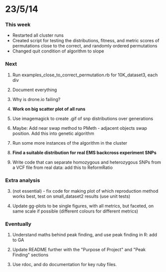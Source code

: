 23/5/14
========================================================

### This week

- Restarted all cluster runs
- Created script for testing the distributions, fitness, and metric scores of permutations close to the correct, and randomly ordered permutations
- Changed quit condition of algorithm to slope

### Next

1. Run examples_close_to_correct_permutation.rb for 10K_dataset3, each div

1. Document everything

2. Why is drone.io failing?

2. **Work on big scatter plot of all runs**

3. Use imagemagick to create .gif of snp distributions over generations

3. Maybe: Add near swap method to PMeth - adjacent objects swap position. Add this into genetic algorithm

4. Run some more instances of the algorithm in the cluster

7. **Find a suitable distribution for real EMS backcross experiment SNPs**

8. Write code that can separate homozygous and heterozygous SNPs from a VCF file from real data: add this to ReformRatio

### Extra analysis

3. (not essential) - fix code for making plot of which reproduction method works best, test on small_dataset2 results (use unit tests)

2. Update gg-plots to be single figures, with all metrics, but faceted, on same scale if possible (different colours for different metrics)

### Eventually

1. Understand maths behind peak finding, and use peak finding in R: add to GA

2. Update README further with the "Purpose of Project" and "Peak Finding" sections

3. Use rdoc, and do documentation for key ruby files.

